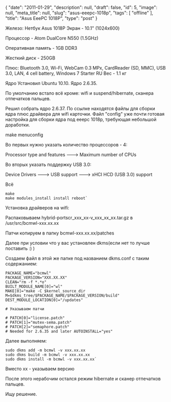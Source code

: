 {
    "date": "2011-01-29",
    "description": null,
    "draft": false,
    "id": 5,
    "image": null,
    "meta_title": null,
    "slug": "asus-eeepc-1018p",
    "tags": [
        "offline"
    ],
    "title": "Asus EeePC 1018P",
    "type": "post"
}



Железо: Нетбук Asus 1018P Экран - 10.1" (1024x600)

Процессор - Atom DualCore N550 (1.5GHz)

Оперативная память - 1GB DDR3

Жесткий диск - 250GB

Плюс: Bluetooth 3.0, Wi-Fi, WebCam 0.3 MPx, CardReader (SD, MMC), USB 3.0, LAN, 4 cell battery, Windows 7 Starter RU Вес - 1.1 кг

Ядро Установил Ubuntu 10.10. Ядро 2.6.35.

По умолчанию встало всё кроме: wifi и suspend/hibernate, сканера отпечатков пальцев.

Решил собрать ядро 2.6.37. По ссылке находятся файлы для сборки ядра плюс драйвера для wifi карточки. Файл "config" уже почти готовая настройка для сборки ядра под eeepc 1018p, требующая небольшой доработки.

make menuconfig

Во первых нужно указать количество процессоров - 4:

Processor type and features ---> Maximum number of CPUs

Во вторых указать поддержку USB 3.0:

Device Drivers ---> USB support ---> xHCI HCD (USB 3.0) support

Всё

	make
	make modules_install install reboot`

Установка драйверов на wifi:

Распаковываем hybrid-portscr_xxx_xx-v_xxx_xx_xx.tar.gz в /usr/src/bcmwl-xxx.xx.xx

Патчи копируем в папку bcmwl-xxx.xx.xx/patches

Далее при условии что у вас установлен dkms(если нет то лучше поставить :) )

Создаем файл в этой же папке под названием dkms.conf c таким содержанием:

	PACKAGE_NAME="bcmwl"
	PACKAGE_VERSION="XXX.XX.XX"
	CLEAN="rm -f *.*o"
	BUILT_MODULE_NAME[0]="wl"
	MAKE[0]="make -C $kernel_source_dir
	M=$dkms_tree/$PACKAGE_NAME/$PACKAGE_VERSION/build"
	DEST_MODULE_LOCATION[0]="/updates"

	# Указываем патчи

	# PATCH[0]="license.patch"
	# PATCH[1]="mutex-sema.patch"
	# PATCH[2]="semaphore.patch"
	# Needed for 2.6.35 and later AUTOINSTALL="yes"

Далее выполняем:

	sudo dkms add -m bcmwl -v xxx.xx.xx
	sudo dkms build -m bcmwl -v xxx.xx.xx
	sudo dkms install -m bcmwl -v xxx.xx.xx`

Вместо xx - указываем версию

После этого нерабочим остался режим hibernate и сканер отпечатков пальцев.

Ищу решение.
